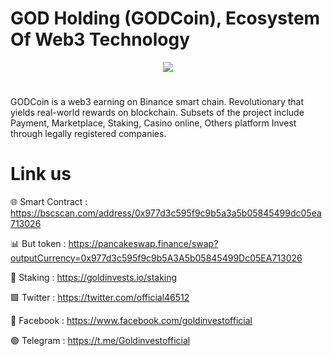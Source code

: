 # GOD Holding (GODCoin), Ecosystem Of Web3 Technology

<div align="center"><img src="https://godholding.net/page3/wp-content/uploads/2024/06/logo400x400.fw_-1.png)" /><br />
</div>
<div align="center">
  <h1>
</div>
GODCoin is a web3 earning on Binance smart chain. Revolutionary that yields real-world rewards on blockchain. Subsets of the project include Payment, Marketplace, Staking, Casino online, Others platform Invest through legally registered companies.

# Link us

🌐 Smart Contract : https://bscscan.com/address/0x977d3c595f9c9b5a3a5b05845499dc05ea713026

📊 But token : https://pancakeswap.finance/swap?outputCurrency=0x977d3c595f9c9b5A3A5b05845499Dc05EA713026

🔰 Staking : https://goldinvests.io/staking

🟩 Twitter : https://twitter.com/official46512

🚮 Facebook : https://www.facebook.com/goldinvestofficial

🟢 Telegram : https://t.me/Goldinvestofficial

